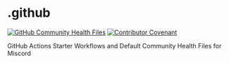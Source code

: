 # .github

[![GitHub Community Health Files](https://img.shields.io/badge/GitHub-Community_Health_Files-E6AF2E?logo=github&logoColor=181717&labelColor=343B42)](https://docs.github.com/en/communities/setting-up-your-project-for-healthy-contributions/creating-a-default-community-health-file)
[![Contributor Covenant](https://img.shields.io/badge/Contributor%20Covenant-2.1-4baaaa.svg)](code_of_conduct.md)

GitHub Actions Starter Workflows and Default Community Health Files for Miscord
